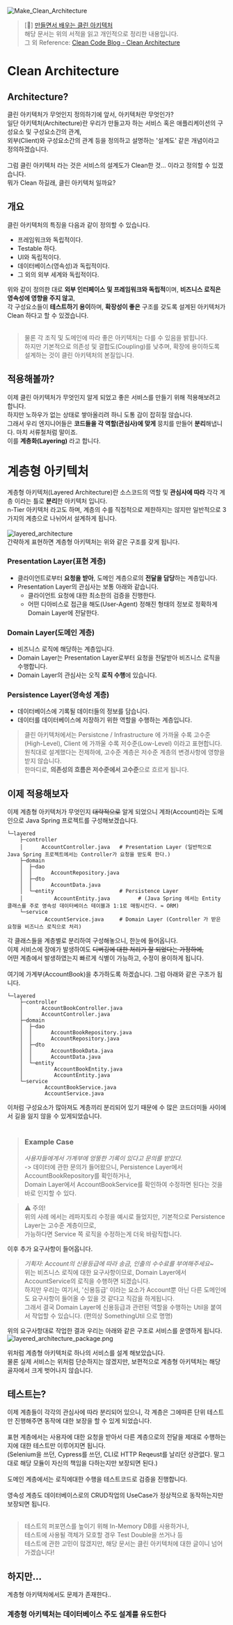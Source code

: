 ![Make_Clean_Architecture](https://github.com/Hongvengers/ArchitectureStudy/assets/66003338/17b06dba-64ca-4fe8-8859-d74ae18667bf)


> [📖] [만들면서 배우는 클린 아키텍처](https://wikibook.co.kr/clean-architecture/) <br>
> 해당 문서는 위의 서적을 읽고 개인적으로 정리한 내용입니다. <br>
> 그 외 Reference: [Clean Code Blog - Clean Architecture](http://blog.cleancoder.com/uncle-bob/2012/08/13/the-clean-architecture.html)

# Clean Architecture

## Architecture?
클린 아키텍처가 무엇인지 정의하기에 앞서, 아키텍처란 무엇인가? <br>
일단 아키텍처(Architecture)란 우리가 만들고자 하는 서비스 혹은 애플리케이션의 구성요소 및 구성요소간의 관계, <br>
외부(Client)와 구성요소간의 관계 등을 정의하고 설명하는 '설계도' 같은 개념이라고 정의하겠습니다. <br>
<br>
그럼 클린 아키텍처 라는 것은 서비스의 설계도가 Clean한 것... 이라고 정의할 수 있겠습니다. <br>
뭐가 Clean 하길래, 클린 아키텍처 일까요? <br>

## 개요
클린 아키텍처의 특징을 다음과 같이 정의할 수 있습니다.
- 프레임워크와 독립적이다.
- Testable 하다.
- UI와 독립적이다.
- 데이터베이스(영속성)과 독립적이다.
- 그 외의 외부 세계와 독립적이다.

위와 같이 정의한 대로 **외부 인터페이스 및 프레임워크와 독립적**이며, **비즈니스 로직은 영속성에 영향을 주지 않고**, <br>
각 구성요소들이 **테스트하기 용이**하며, **확장성이 좋은** 구조를 갖도록 설계된 아키텍처가 Clean 하다고 할 수 있겠습니다. <br>
<br>
> 물론 각 조직 및 도메인에 따라 좋은 아키텍처는 다를 수 있음을 밝힙니다. <br>
> 하지만 기본적으로 의존성 및 결합도(Coupling)를 낮추며, 확장에 용이하도록 설계하는 것이 클린 아키텍처의 본질입니다.

## 적용해볼까?
이제 클린 아키텍처가 무엇인지 알게 되었고 좋은 서비스를 만들기 위해 적용해보려고 합니다. <br>
하지만 노하우가 없는 상태로 쌓아올리려 하니 도통 감이 잡히질 않습니다. <br>
그래서 우리 엔지니어들은 **코드들을 각 역할(관심사)에 맞게** 뭉치를 만들어 **분리**해냅니다. 마치 서류철처럼 말이죠. <br>
이를 **계층화(Layering)** 라고 합니다.

# 계층형 아키텍처
계층형 아키텍처(Layered Architecture)란 소스코드의 역할 및 **관심사에 따라** 각각 계층 이라는 틀로 **분리**한 아키텍처 입니다. <br>
n-Tier 아키텍처 라고도 하며, 계층의 수를 직접적으로 제한하지는 않지만 일반적으로 3가지의 계층으로 나뉘어서 설계하게 됩니다. <br>
<br>
![layered_architecture](https://github.com/Hongvengers/ArchitectureStudy/assets/66003338/30a02110-57b4-4dc0-b750-27b51ec8eb97) <br>
간략하게 표현하면 계층형 아키텍처는 위와 같은 구조를 갖게 됩니다.
### Presentation Layer(표현 계층)
- 클라이언트로부터 **요청을 받아**, 도메인 계층으로의 **전달을 담당**하는 계층입니다.
- Presentation Layer의 관심사는 보통 아래와 같습니다.
  - 클라이언트 요청에 대한 최소한의 검증을 진행한다. 
  - 어떤 디아비스로 접근을 해도(User-Agent) 정해진 형태의 정보로 정확하게 Domain Layer에 전달한다.

### Domain Layer(도메인 계층)
- 비즈니스 로직에 해당하는 계층입니다.
- Domain Layer는 Presentation Layer로부터 요청을 전달받아 비즈니스 로직을 수행합니다. <br>
- Domain Layer의 관심사는 오직 **로직 수행**에 있습니다.

### Persistence Layer(영속성 계층)
- 데이터베이스에 기록될 데이터들의 정보를 담습니다.
- 데이터를 데이터베이스에 저장하기 위한 역할을 수행하는 계층입니다.

> 클린 아키텍처에서는 Persistcne / Infrastructure 에 가까울 수록 고수준(High-Level), Client 에 가까울 수록 저수준(Low-Level) 이라고 표현합니다. <br>
> 원칙대로 설계했다는 전제하에, 고수준 계층은 저수준 계층의 변경사항에 영향을 받지 않습니다. <br>
> 한마디로, **의존성의 흐름은 저수준에서 고수준**으로 흐르게 됩니다.

## 이제 적용해보자
이제 계층형 아키텍처가 무엇인지 ~~대략적으로~~ 알게 되었으니 계좌(Account)라는 도메인으로 Java Spring 프로젝트를 구성해보겠습니다.
```text
└─layered
    ├─controller
    │      AccountController.java   # Presentation Layer (일반적으로 Java Spring 프로젝트에서는 Controller가 요청을 받도록 한다.)
    ├─domain
    │  ├─dao
    │  │      AccountRepository.java
    │  ├─dto                        
    │  │      AccountData.java
    │  └─entity                     # Persistence Layer 
    │          AccountEntity.java         # (Java Spring 에서는 Entity 클래스를 주로 영속성 데이터베이스 테이블과 1:1로 매핑시킨다. ≈ ORM)
    └─service
            AccountService.java     # Domain Layer (Controller 가 받은 요청을 비즈니스 로직으로 처리)
```
각 클래스들을 계층별로 분리하여 구성해놓으니, 한눈에 들어옵니다. <br>
이제 서비스에 장애가 발생하여도 ~~디버깅에 대한 처리가 잘 되었다는 가정하에,~~ <br>
어떤 계층에서 발생하였는지 빠르게 식별이 가능하고, 수정이 용이하게 됩니다. <br>
<br>
여기에 가계부(AccountBook)을 추가하도록 하겠습니다. 그럼 아래와 같은 구조가 됩니다. <br>
```text
└─layered
    ├─controller
    │      AccountBookController.java
    │      AccountController.java
    ├─domain
    │  ├─dao
    │  │      AccountBookRepository.java
    │  │      AccountRepository.java
    │  ├─dto
    │  │      AccountBookData.java
    │  │      AccountData.java
    │  └─entity
    │          AccountBookEntity.java
    │          AccountEntity.java
    └─service
            AccountBookService.java
            AccountService.java
```
이처럼 구성요소가 많아져도 계층끼리 분리되어 있기 때문에 수 많은 코드더미들 사이에서 길을 잃지 않을 수 있게되었습니다. <br>
<br>
> ### Example Case
> _사용자들에게서 가계부에 엉뚱한 기록이 있다고 문의를 받았다._ <br>
> -> 데이터에 관한 문의가 들어왔으니, Persistence Layer에서 AccountBookRepository를 확인하거나,<br>
> Domain Layer에서 AccountBookService를 확인하여 수정하면 된다는 것을 바로 인지할 수 있다.

> ⚠️ 주의! <br> 
> 위의 사례 에서는 레파지토리 수정을 예시로 들었지만, 기본적으로 Persistence Layer는 고수준 계층이므로, <br>
> 가능하다면 Service 쪽 로직을 수정하는게 더욱 바람직합니다.

이후 추가 요구사항이 들어옵니다. <br>
> _기획자: Account의 신용등급에 따라 송금, 인출의 수수료를 부여해주세요~_ <br>
> 위는 비즈니스 로직에 대한 요구사항이므로, Domain Layer에서 AccountService의 로직을 수행하면 되겠습니다. <br>
> 하지만 우리는 여기서, '신용등급' 이라는 요소가 Account뿐 아닌 다른 도메인에도 요구사항이 들어올 수 있을 것 같다고 직감을 하게됩니다. <br>
> 그래서 결국 Domain Layer에 신용등급과 관련된 역할을 수행하는 Util을 붙여서 작업할 수 있습니다. (편의상 SomethingUtil 으로 명명)

위의 요구사항대로 작업한 결과 우리는 아래와 같은 구조로 서비스를 운영하게 됩니다. <br>
![layered_architecture_package.png](..%2F..%2Ffor_velog%2FClean_Architecture%2Flayered_architecture_package.png)

위처럼 계층형 아키텍처로 하나의 서비스를 설계 해보았습니다. <br>
물론 실제 서비스는 위처럼 단순하지는 않겠지만, 보편적으로 계층형 아키텍처는 해당 골자에서 크게 벗어나지 않습니다.

## 테스트는?
이제 계층들이 각각의 관심사에 따라 분리되어 있으니, 각 계층은 그에따른 단위 테스트만 진행해주면 동작에 대한 보장을 할 수 있게 되었습니다. <br>
<br>
표현 계층에서는 사용자에 대한 요청을 받아서 다른 계층으로의 전달을 제대로 수행하는지에 대한 테스트만 이루어지면 됩니다. <br>
(Selenium을 쓰던, Cypress를 쓰던, CLI로 HTTP Reqeust를 날리던 상관없다. 말그대로 해당 모듈이 자신의 책임을 다하는지만 보장되면 된다.) <br>
<br>
도메인 계층에서는 로직에대한 수행을 테스트코드로 검증을 진행합니다. <br>
<br>
영속성 계층도 데이터베이스로의 CRUD작업의 UseCase가 정상적으로 동작하는지만 보장되면 됩니다. <br>
<br>
> 테스트의 퍼포먼스를 높이기 위해 In-Memory DB를 사용하거나, <br>
> 테스트에 사용될 객체가 모호할 경우 Test Double을 쓰거나 등 <br>
> 테스트에 관한 고민이 많겠지만, 해당 문서는 클린 아키텍처에 대한 글이니 넘어가겠습니다!


## 하지만...
계층형 아키텍처에서도 문제가 존재한다..

### 계층형 아키텍처는 데이터베이스 주도 설계를 유도한다
